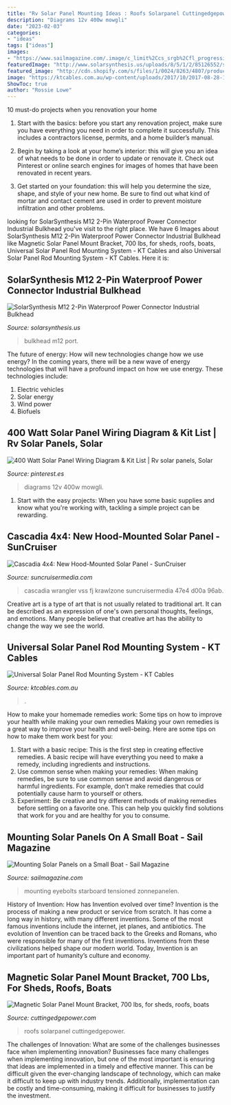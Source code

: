 ```yaml
---
title: "Rv Solar Panel Mounting Ideas : Roofs Solarpanel Cuttingedgepower"
description: "Diagrams 12v 400w mowgli"
date: "2023-02-03"
categories:
- "ideas"
tags: ["ideas"]
images:
- "https://www.sailmagazine.com/.image/c_limit%2Ccs_srgb%2Cfl_progressive%2Cq_auto:good%2Cw_700/MTQ4OTg4MDc5NDY1MDQ3NzMx/05.jpg"
featuredImage: "http://www.solarsynthesis.us/uploads/8/5/1/2/85126552/s364819792320380086_p84_i1_w640.jpeg"
featured_image: "http://cdn.shopify.com/s/files/1/0024/8263/4807/products/Magnetic_1200x1200.png?v=1572063238"
image: "https://ktcables.com.au/wp-content/uploads/2017/10/2017-08-28-19.56.471-scaled.jpg"
ShowToc: true
author: "Rossie Lowe"
---
```



10 must-do projects when you renovation your home
1. Start with the basics: before you start any renovation project, make sure you have everything you need in order to complete it successfully. This includes a contractors license, permits, and a home builder’s manual.
2. Begin by taking a look at your home’s interior: this will give you an idea of what needs to be done in order to update or renovate it. Check out Pinterest or online search engines for images of homes that have been renovated in recent years.

3. Get started on your foundation: this will help you determine the size, shape, and style of your new home. Be sure to find out what kind of mortar and contact cement are used in order to prevent moisture infiltration and other problems.


	

		
looking for SolarSynthesis M12 2-Pin Waterproof Power Connector Industrial Bulkhead you've visit to the right place. We have 6 Images about SolarSynthesis M12 2-Pin Waterproof Power Connector Industrial Bulkhead like Magnetic Solar Panel Mount Bracket, 700 lbs, for sheds, roofs, boats, Universal Solar Panel Rod Mounting System - KT Cables and also Universal Solar Panel Rod Mounting System - KT Cables. Here it is:
		
    
## SolarSynthesis M12 2-Pin Waterproof Power Connector Industrial Bulkhead

<img loading=lazy src="http://www.solarsynthesis.us/uploads/8/5/1/2/85126552/s364819792320380086_p84_i1_w640.jpeg" onerror="this.onerror=null;this.src='https://tse1.mm.bing.net/th?id=OIP.kCmT2ubFcrbrYzyk8k8juAHaF1&amp;pid=15.1';" alt="SolarSynthesis M12 2-Pin Waterproof Power Connector Industrial Bulkhead">

_Source: solarsynthesis.us_

>bulkhead m12 port. 

	

The future of energy: How will new technologies change how we use energy?
In the coming years, there will be a new wave of energy technologies that will have a profound impact on how we use energy. These technologies include: 
1. Electric vehicles
2. Solar energy
3. Wind power
4. Biofuels

    
## 400 Watt Solar Panel Wiring Diagram &amp; Kit List | Rv Solar Panels, Solar

<img loading=lazy src="https://i.pinimg.com/originals/8c/9b/20/8c9b20e515ddb1f67cd6a9b4897b8469.jpg" onerror="this.onerror=null;this.src='https://tse1.mm.bing.net/th?id=OIP.LrnL7szE-6DwTJxktsbmIwHaLH&amp;pid=15.1';" alt="400 Watt Solar Panel Wiring Diagram &amp; Kit List | Rv solar panels, Solar">

_Source: pinterest.es_

>diagrams 12v 400w mowgli. 

	

1. Start with the easy projects: When you have some basic supplies and know what you're working with, tackling a simple project can be rewarding.

    
## Cascadia 4x4: New Hood-Mounted Solar Panel - SunCruiser

<img loading=lazy src="https://suncruisermedia.com/downloads/23047/download/3c9a6a0f-d00a-47e4-96ab-d6a33dd0ed35.jpg?cb=65c6969d34cfa63290d831843242520d&amp;w=1200" onerror="this.onerror=null;this.src='https://tse2.mm.bing.net/th?id=OIP.pci-uWbq1KTqu9KC_YidLAHaG_&amp;pid=15.1';" alt="Cascadia 4x4: New Hood-Mounted Solar Panel - SunCruiser">

_Source: suncruisermedia.com_

>cascadia wrangler vss fj krawlzone suncruisermedia 47e4 d00a 96ab. 

	

Creative art is a type of art that is not usually related to traditional art. It can be described as an expression of one's own personal thoughts, feelings, and emotions. Many people believe that creative art has the ability to change the way we see the world.

    
## Universal Solar Panel Rod Mounting System - KT Cables

<img loading=lazy src="https://ktcables.com.au/wp-content/uploads/2017/10/2017-08-28-19.56.471-scaled.jpg" onerror="this.onerror=null;this.src='https://tse2.mm.bing.net/th?id=OIP.C8JjYA4Ixtym2B47AEK4TgHaE7&amp;pid=15.1';" alt="Universal Solar Panel Rod Mounting System - KT Cables">

_Source: ktcables.com.au_

>. 

	

How to make your homemade remedies work: Some tips on how to improve your health while making your own remedies
Making your own remedies is a great way to improve your health and well-being. Here are some tips on how to make them work best for you: 
1. Start with a basic recipe: This is the first step in creating effective remedies. A basic recipe will have everything you need to make a remedy, including ingredients and instructions. 
2. Use common sense when making your remedies: When making remedies, be sure to use common sense and avoid dangerous or harmful ingredients. For example, don’t make remedies that could potentially cause harm to yourself or others. 
3. Experiment: Be creative and try different methods of making remedies before settling on a favorite one. This can help you quickly find solutions that work for you and are healthy for you to consume.

    
## Mounting Solar Panels On A Small Boat - Sail Magazine

<img loading=lazy src="https://www.sailmagazine.com/.image/c_limit%2Ccs_srgb%2Cfl_progressive%2Cq_auto:good%2Cw_700/MTQ4OTg4MDc5NDY1MDQ3NzMx/05.jpg" onerror="this.onerror=null;this.src='https://tse1.mm.bing.net/th?id=OIP.IRHYZuIY1VupoXh8DeAxRwHaEu&amp;pid=15.1';" alt="Mounting Solar Panels on a Small Boat - Sail Magazine">

_Source: sailmagazine.com_

>mounting eyebolts starboard tensioned zonnepanelen. 

	

History of Invention: How has Invention evolved over time?
Invention is the process of making a new product or service from scratch. It has come a long way in history, with many different inventions. Some of the most famous inventions include the internet, jet planes, and antibiotics. The evolution of Invention can be traced back to the Greeks and Romans, who were responsible for many of the first inventions. Inventions from these civilizations helped shape our modern world. Today, Invention is an important part of humanity’s culture and economy.

    
## Magnetic Solar Panel Mount Bracket, 700 Lbs, For Sheds, Roofs, Boats

<img loading=lazy src="http://cdn.shopify.com/s/files/1/0024/8263/4807/products/Magnetic_1200x1200.png?v=1572063238" onerror="this.onerror=null;this.src='https://tse3.mm.bing.net/th?id=OIP.HRiMhRynFfogWRKoWz4zoAHaFQ&amp;pid=15.1';" alt="Magnetic Solar Panel Mount Bracket, 700 lbs, for sheds, roofs, boats">

_Source: cuttingedgepower.com_

>roofs solarpanel cuttingedgepower. 

	

The challenges of Innovation: What are some of the challenges businesses face when implementing innovation?
Businesses face many challenges when implementing innovation, but one of the most important is ensuring that ideas are implemented in a timely and effective manner. This can be difficult given the ever-changing landscape of technology, which can make it difficult to keep up with industry trends. Additionally, implementation can be costly and time-consuming, making it difficult for businesses to justify the investment.

